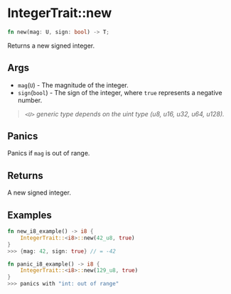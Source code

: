# IntegerTrait::new

```rust
fn new(mag: U, sign: bool) -> T;
```

Returns a new signed integer.

## Args

* `mag`(`U`) - The magnitude of the integer.
* `sign`(`bool`) - The sign of the integer, where `true` represents a negative number.

> _`<U>` generic type depends on the uint type (u8, u16, u32, u64, u128)._

## Panics

Panics if `mag` is out of range.

## Returns

A new signed integer.

## Examples

```rust
fn new_i8_example() -> i8 {
    IntegerTrait::<i8>::new(42_u8, true)
}
>>> {mag: 42, sign: true} // = -42
```

```rust
fn panic_i8_example() -> i8 {
    IntegerTrait::<i8>::new(129_u8, true)
}
>>> panics with "int: out of range"
```
